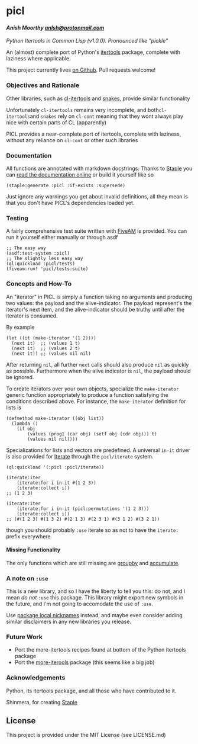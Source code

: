 # picl
#### _Anish Moorthy <anlsh@protonmail.com>_

*Python Itertools in Common Lisp (v1.0.0). Pronounced like "pickle"*

An (almost) complete port of Python's
[itertools](https://docs.python.org/3.8/library/itertools.html) package,
complete with laziness where applicable.

This project currently lives [on Github](https://github.com/anlsh/picl).
Pull requests welcome!

### Objectives and Rationale

Other libraries, such as
[cl-itertools](https://github.com/mabragor/cl-itertools)
and [snakes](https://github.com/BnMcGn/snakes), provide similar functionality

Unfortunately `cl-itertools` remains very incomplete, and both`cl-itertools`and
`snakes` rely on `cl-cont` meaning that they wont always play nice with certain
parts of CL (apparently)

PICL provides a near-complete port of itertools, complete with laziness, without
any reliance on `cl-cont` or other such libraries

### Documentation
All functions are annotated with markdown docstrings. Thanks to
[Staple](https://github.com/Shinmera/staple) you can
[read the documentation online](https://anlsh.github.io/picl) or build it
yourself like so

``` common-lisp
(staple:generate :picl :if-exists :supersede)
```
Just ignore any warnings you get about invalid definitions, all they mean is
that you don't have PICL's dependencies loaded yet.

### Testing
A fairly comprehensive test suite written with
[FiveAM](https://common-lisp.net/project/fiveam/) is provided. You can run it
yourself either manually or through asdf

``` common-lisp
;; The easy way
(asdf:test-system :picl)
;; The slightly less easy way
(ql:quickload :picl/tests)
(fiveam:run! 'picl/tests:suite)
```

### Concepts and How-To

An "iterator" in PICL is simply a function taking no arguments and producing two
values: the payload and the alive-indicator. The payload represent's the
iterator's next item, and the alive-indicator should be truthy until after the
iterator is consumed.

By example

```common-lisp
(let ((it (make-iterator '(1 2))))
  (next it)  ;; (values 1 t)
  (next it)  ;; (values 2 t)
  (next it)) ;; (values nil nil)
```
After returning `nil`, all further `next` calls should also produce `nil` as
quickly as possible. Furthermore when the alive indicator is `nil`, the payload
should be ignored.

To create iterators over your own objects, specialize the `make-iterator`
generic function appropriately to produce a function satisfying the conditions
described above. For instance, the `make-iterator` definition for lists is

``` common-lisp
(defmethod make-iterator ((obj list))
  (lambda ()
    (if obj
        (values (prog1 (car obj) (setf obj (cdr obj))) t)
        (values nil nil))))
```
Specializations for lists and vectors are predefined. A universal `in-it`
driver is also provided for [Iterate](https://common-lisp.net/project/iterate/)
through the `picl/iterate` system.

``` common-lisp
(ql:quickload '(:picl :picl/iterate))

(iterate:iter
    (iterate:for i in-it #(1 2 3))
    (iterate:collect i))
;; (1 2 3)

(iterate:iter
    (iterate:for i in-it (picl:permutations '(1 2 3)))
    (iterate:collect i))
;; (#(1 2 3) #(1 3 2) #(2 1 3) #(2 3 1) #(3 1 2) #(3 2 1))
```
though you should probably `:use` iterate so as not to have the `iterate:`
prefix everywhere

#### Missing Functionality
The only functions which are still missing are
[groupby](https://docs.python.org/3.8/library/itertools.html#itertools.groupby)
and
[accumulate](https://docs.python.org/3.8/library/itertools.html#itertools.accumulate).

### A note on `:use`

This is a new library, and so I have the liberty to tell you this: do not, and I
mean *do not* `:use` this package. This library might export new symbols in the
future, and I'm not going to accomodate the use of `:use`.

Use [package local
nicknames]((https://gist.github.com/phoe/2b63f33a2a4727a437403eceb7a6b4a3))
instead, and maybe even consider adding similar disclaimers in any new libraries
you release.

### Future Work
- Port the more-itertools recipes found at bottom of the Python itertools
package
- Port the [more-iterools](https://pypi.org/project/more-itertools/) package
(this seems like a big job)

### Acknowledgements

Python, its itertools package, and all those who have contributed to it.

Shinmera, for creating [Staple](https://github.com/shinmera/staple)

## License

This project is provided under the MIT License (see LICENSE.md)
